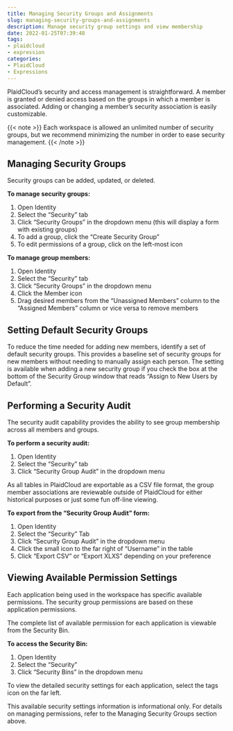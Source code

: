 ```yaml
---
title: Managing Security Groups and Assignments
slug: managing-security-groups-and-assignments
description: Manage security group settings and view membership
date: 2022-01-25T07:39:48
tags:
- plaidcloud
- expression
categories:
- PlaidCloud
- Expressions
---
```



PlaidCloud’s security and access management is straightforward. A member is granted or denied access based on the groups in which a member is associated. Adding or changing a member’s security association is easily customizable.

{{< note >}}
Each workspace is allowed an unlimited number of security groups, but we recommend minimizing the number in order to ease security management.
{{< /note >}}



## Managing Security Groups


Security groups can be added, updated, or deleted.



**To manage security groups:**


1. Open Identity
2. Select the “Security” tab
3. Click “Security Groups” in the dropdown menu (this will display a form with existing groups)
4. To add a group, click the “Create Security Group”
5. To edit permissions of a group, click on the left-most icon

**To manage group members:**


1. Open Identity
2. Select the “Security” tab
3. Click “Security Groups” in the dropdown menu
4. Click the Member icon
5. Drag desired members from the “Unassigned Members” column to the “Assigned Members” column or vice versa to remove members

## Setting Default Security Groups


To reduce the time needed for adding new members, identify a set of default security groups. This provides a baseline set of security groups for new members without needing to manually assign each person. The setting is available when adding a new security group if you check the box at the bottom of the Security Group window that reads “Assign to New Users by Default”.



## Performing a Security Audit


The security audit capability provides the ability to see group membership across all members and groups.



**To perform a security audit:**


1. Open Identity
2. Select the “Security” tab
3. Click “Security Group Audit” in the dropdown menu

As all tables in PlaidCloud are exportable as a CSV file format, the group member associations are reviewable outside of PlaidCloud for either historical purposes or just some fun off-line viewing.



**To export from the “Security Group Audit” form:**


1. Open Identity
2. Select the “Security” Tab
3. Click “Security Group Audit” in the dropdown menu
4. Click the small icon to the far right of “Username” in the table
5. Click “Export CSV” or “Export XLXS” depending on your preference

## Viewing Available Permission Settings


Each application being used in the workspace has specific available permissions. The security group permissions are based on these application permissions.


The complete list of available permission for each application is viewable from the Security Bin.



**To access the Security Bin:**


1. Open Identity
2. Select the “Security”
3. Click “Security Bins” in the dropdown menu

To view the detailed security settings for each application, select the tags icon on the far left.



This available security settings information is informational only. For details on managing permissions, refer to the Managing Security Groups section above.

